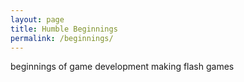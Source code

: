 ```yaml
---
layout: page
title: Humble Beginnings
permalink: /beginnings/
---
```


beginnings of game development making flash games

